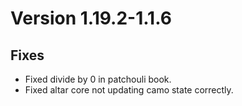 # Version 1.19.2-1.1.6

## Fixes

- Fixed divide by 0 in patchouli book.
- Fixed altar core not updating camo state correctly.
